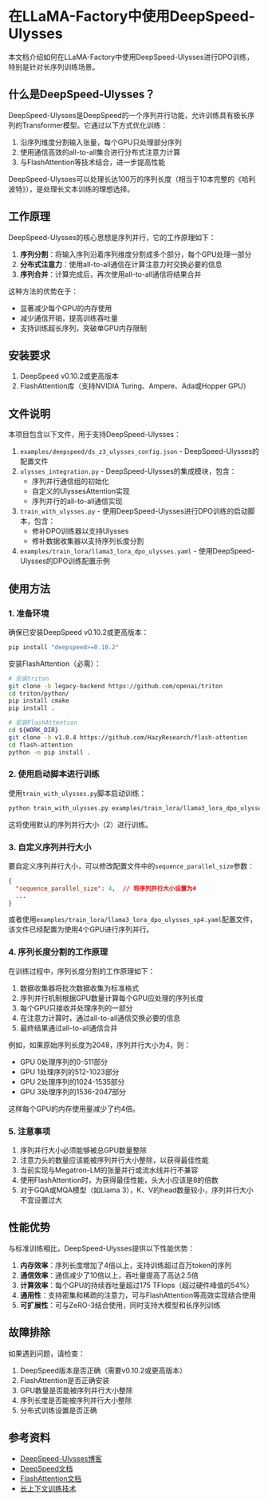 # 在LLaMA-Factory中使用DeepSpeed-Ulysses

本文档介绍如何在LLaMA-Factory中使用DeepSpeed-Ulysses进行DPO训练，特别是针对长序列训练场景。

## 什么是DeepSpeed-Ulysses？

DeepSpeed-Ulysses是DeepSpeed的一个序列并行功能，允许训练具有极长序列的Transformer模型。它通过以下方式优化训练：

1. 沿序列维度分割输入张量，每个GPU只处理部分序列
2. 使用通信高效的all-to-all集合进行分布式注意力计算
3. 与FlashAttention等技术结合，进一步提高性能

DeepSpeed-Ulysses可以处理长达100万的序列长度（相当于10本完整的《哈利波特》），是处理长文本训练的理想选择。

## 工作原理

DeepSpeed-Ulysses的核心思想是序列并行，它的工作原理如下：

1. **序列分割**：将输入序列沿着序列维度分割成多个部分，每个GPU处理一部分
2. **分布式注意力**：使用all-to-all通信在计算注意力时交换必要的信息
3. **序列合并**：计算完成后，再次使用all-to-all通信将结果合并

这种方法的优势在于：
- 显著减少每个GPU的内存使用
- 减少通信开销，提高训练吞吐量
- 支持训练超长序列，突破单GPU内存限制

## 安装要求

1. DeepSpeed v0.10.2或更高版本
2. FlashAttention库（支持NVIDIA Turing、Ampere、Ada或Hopper GPU）

## 文件说明

本项目包含以下文件，用于支持DeepSpeed-Ulysses：

1. `examples/deepspeed/ds_z3_ulysses_config.json` - DeepSpeed-Ulysses的配置文件
2. `ulysses_integration.py` - DeepSpeed-Ulysses的集成模块，包含：
   - 序列并行通信组的初始化
   - 自定义的UlyssesAttention实现
   - 序列并行的all-to-all通信实现
3. `train_with_ulysses.py` - 使用DeepSpeed-Ulysses进行DPO训练的启动脚本，包含：
   - 修补DPO训练器以支持Ulysses
   - 修补数据收集器以支持序列长度分割
4. `examples/train_lora/llama3_lora_dpo_ulysses.yaml` - 使用DeepSpeed-Ulysses的DPO训练配置示例

## 使用方法

### 1. 准备环境

确保已安装DeepSpeed v0.10.2或更高版本：

```bash
pip install "deepspeed>=0.10.2"
```

安装FlashAttention（必需）：

```bash
# 安装triton
git clone -b legacy-backend https://github.com/openai/triton
cd triton/python/
pip install cmake
pip install .

# 安装FlashAttention
cd ${WORK_DIR}
git clone -b v1.0.4 https://github.com/HazyResearch/flash-attention
cd flash-attention
python -m pip install .
```

### 2. 使用启动脚本进行训练

使用`train_with_ulysses.py`脚本启动训练：

```bash
python train_with_ulysses.py examples/train_lora/llama3_lora_dpo_ulysses.yaml
```

这将使用默认的序列并行大小（2）进行训练。

### 3. 自定义序列并行大小

要自定义序列并行大小，可以修改配置文件中的`sequence_parallel_size`参数：

```json
{
  "sequence_parallel_size": 4,  // 将序列并行大小设置为4
  ...
}
```

或者使用`examples/train_lora/llama3_lora_dpo_ulysses_sp4.yaml`配置文件，该文件已经配置为使用4个GPU进行序列并行。

### 4. 序列长度分割的工作原理

在训练过程中，序列长度分割的工作原理如下：

1. 数据收集器将批次数据收集为标准格式
2. 序列并行机制根据GPU数量计算每个GPU应处理的序列长度
3. 每个GPU只接收并处理序列的一部分
4. 在注意力计算时，通过all-to-all通信交换必要的信息
5. 最终结果通过all-to-all通信合并

例如，如果原始序列长度为2048，序列并行大小为4，则：
- GPU 0处理序列的0-511部分
- GPU 1处理序列的512-1023部分
- GPU 2处理序列的1024-1535部分
- GPU 3处理序列的1536-2047部分

这样每个GPU的内存使用量减少了约4倍。

### 5. 注意事项

1. 序列并行大小必须能够被总GPU数量整除
2. 注意力头的数量应该能被序列并行大小整除，以获得最佳性能
3. 当前实现与Megatron-LM的张量并行或流水线并行不兼容
4. 使用FlashAttention时，为获得最佳性能，头大小应该是8的倍数
5. 对于GQA或MQA模型（如Llama 3），K、V的head数量较小，序列并行大小不宜设置过大

## 性能优势

与标准训练相比，DeepSpeed-Ulysses提供以下性能优势：

1. **内存效率**：序列长度增加了4倍以上，支持训练超过百万token的序列
2. **通信效率**：通信减少了10倍以上，吞吐量提高了高达2.5倍
3. **计算效率**：每个GPU的持续吞吐量超过175 TFlops（超过硬件峰值的54%）
4. **通用性**：支持密集和稀疏的注意力，可与FlashAttention等高效实现结合使用
5. **可扩展性**：可与ZeRO-3结合使用，同时支持大模型和长序列训练

## 故障排除

如果遇到问题，请检查：

1. DeepSpeed版本是否正确（需要v0.10.2或更高版本）
2. FlashAttention是否正确安装
3. GPU数量是否能被序列并行大小整除
4. 序列长度是否能被序列并行大小整除
5. 分布式训练设置是否正确

## 参考资料

- [DeepSpeed-Ulysses博客](https://www.deepspeed.ai/2023/10/19/ulysses.html)
- [DeepSpeed文档](https://www.deepspeed.ai/docs/)
- [FlashAttention文档](https://github.com/HazyResearch/flash-attention)
- [长上下文训练技术](https://github.com/feifeibear/long-context-attention)
